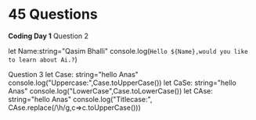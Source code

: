 # 45 Questions
**Coding Day 1**
Question 2

let Name:string="Qasim Bhalli"
console.log(`Hello ${Name},would you like to learn about Ai.?`)

Question 3
let Case: string="hello Anas"
console.log("Uppercase:",Case.toUpperCase())
let CaSe: string="hello Anas"
console.log("LowerCase",Case.toLowerCase())
let CAse: string="hello Anas"
console.log("Titlecase:", CAse.replace(/\h/g,c=>c.toUpperCase())) 
